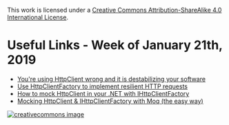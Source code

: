 This work is licensed under a
[Creative Commons Attribution-ShareAlike 4.0 International License](http://creativecommons.org/licenses/by-sa/4.0/).

Useful Links - Week of January 21th, 2019
======

- [You're using HttpClient wrong and it is destabilizing your software](https://aspnetmonsters.com/2016/08/2016-08-27-httpclientwrong/)
- [Use HttpClientFactory to implement resilient HTTP requests](https://docs.microsoft.com/en-us/dotnet/standard/microservices-architecture/implement-resilient-applications/use-httpclientfactory-to-implement-resilient-http-requests)
- [How to mock HttpClient in your .NET with IHttpClientFactory](https://gingter.org/2018/07/26/how-to-mock-httpclient-in-your-net-c-unit-tests/)
- [Mocking HttpClient & IHttpClientFactory with Moq (the easy way)](https://maxkagamine.com/blog/mocking-httpclient-ihttpclientfactory-with-moq-the-easy-way)

[![creativecommons image](https://i.creativecommons.org/l/by-sa/4.0/80x15.png)](http://creativecommons.org/licenses/by-sa/4.0/)
